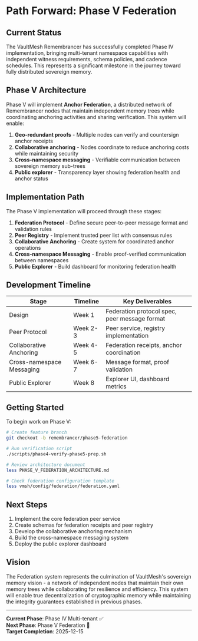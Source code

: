 # Path Forward: Phase V Federation

## Current Status

The VaultMesh Remembrancer has successfully completed Phase IV implementation, bringing multi-tenant namespace capabilities with independent witness requirements, schema policies, and cadence schedules. This represents a significant milestone in the journey toward fully distributed sovereign memory.

## Phase V Architecture

Phase V will implement **Anchor Federation**, a distributed network of Remembrancer nodes that maintain independent memory trees while coordinating anchoring activities and sharing verification. This system will enable:

1. **Geo-redundant proofs** - Multiple nodes can verify and countersign anchor receipts
2. **Collaborative anchoring** - Nodes coordinate to reduce anchoring costs while maintaining security
3. **Cross-namespace messaging** - Verifiable communication between sovereign memory sub-trees
4. **Public explorer** - Transparency layer showing federation health and anchor status

## Implementation Path

The Phase V implementation will proceed through these stages:

1. **Federation Protocol** - Define secure peer-to-peer message format and validation rules
2. **Peer Registry** - Implement trusted peer list with consensus rules
3. **Collaborative Anchoring** - Create system for coordinated anchor operations
4. **Cross-namespace Messaging** - Enable proof-verified communication between namespaces
5. **Public Explorer** - Build dashboard for monitoring federation health

## Development Timeline

| Stage | Timeline | Key Deliverables |
|-------|---------|------------------|
| Design | Week 1 | Federation protocol spec, peer message format |
| Peer Protocol | Week 2-3 | Peer service, registry implementation |
| Collaborative Anchoring | Week 4-5 | Federation receipts, anchor coordination |
| Cross-namespace Messaging | Week 6-7 | Message format, proof validation |
| Public Explorer | Week 8 | Explorer UI, dashboard metrics |

## Getting Started

To begin work on Phase V:

```bash
# Create feature branch
git checkout -b remembrancer/phase5-federation

# Run verification script
./scripts/phase4-verify-phase5-prep.sh

# Review architecture document
less PHASE_V_FEDERATION_ARCHITECTURE.md

# Check federation configuration template
less vmsh/config/federation/federation.yaml
```

## Next Steps

1. Implement the core federation peer service
2. Create schemas for federation receipts and peer registry
3. Develop the collaborative anchoring mechanism
4. Build the cross-namespace messaging system
5. Deploy the public explorer dashboard

## Vision

The Federation system represents the culmination of VaultMesh's sovereign memory vision - a network of independent nodes that maintain their own memory trees while collaborating for resilience and efficiency. This system will enable true decentralization of cryptographic memory while maintaining the integrity guarantees established in previous phases.

---

**Current Phase**: Phase IV Multi-tenant ✅  
**Next Phase**: Phase V Federation 🚧  
**Target Completion**: 2025-12-15